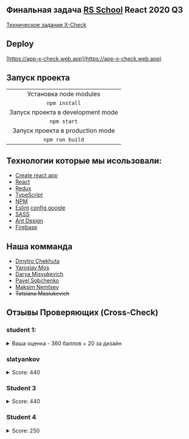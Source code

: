 ## Финальная задача [RS School](https://rs.school/) React 2020 Q3
[Техническое задание X-Check](https://github.com/rolling-scopes-school/tasks/blob/master/tasks/xcheck/xcheck.md)

## Deploy
[https://app-x-check.web.app](https://app-x-check.web.app)

## Запуск проекта

|                                                 |
|:-----------------------------------------------:|
|Установка node modules                           |
|`npm install`                                    |
|Запуск проекта в development mode                |
|`npm start`                                    |
|Запуск проекта в  production mode                |
|`npm run build`                                   |

## Технологии которые мы исользовали:

* [Create react app](https://github.com/facebook/create-react-app)
* [React](https://reactjs.org/)
* [Redux](https://redux-toolkit.js.org/)
* [TypeScript](https://www.typescriptlang.org/)
* [NPM](https://www.npmjs.com/)
* [Eslint](https://eslint.org/)  [config google](https://github.com/google/eslint-config-google)
* [SASS](https://sass-scss.ru/)
* [Ant Design](https://ant.design/)
* [Firebase](https://firebase.google.com/)

## Наша комманда
* [Dmytro Chekhuta](https://github.com/SkyWalker1996x)
* [Yaroslav Mos](https://github.com/YaroslavBIG)
* [Darya Misyukevich](https://github.com/missdasha)
* [Pavel Sobchenko](https://github.com/pavel-sobchenko)
* [Maksim Nemtsev](https://github.com/maksim-nemtsev)
* ~~Tatsiana Masiukevich~~

## Отзывы Проверяющих (Cross-Check)

### student 1:
<details>
<summary>Ваша оценка - 360 баллов  + 20 за дизайн</summary>

Отзыв по пунктам ТЗ: 

Не выполненные/не засчитанные пункты: 

1) Список оценок можно фильтровать по заданию, выполнившему студенту и проверяющему  

2) Импорт пунктов и категорий в формате RSS Checklis  

3) Импорт пунктов и категорий в markdown формате, в котором описано большинство задач RSS  

4) Дать возможность проверяющему добавить ещё один пункт со штрафными или поощрительными баллами. Способы реализации могут быть различными, например можно просто дать возможность указывать не только максимальный балл за требование, но и минимальный меньше ноля  

Отзыв: так и не смог открыть страницу check. Возможно это связано с открытием для проверки одного и того же запроса, не зависимо от выбора. 

5) Сделать поле комментария обязательным, если оценка не совпадает с самопроверкой  

Отзыв: так и не смог открыть страницу check. 

6) Возможность оставить обратную связь проверяющему - поблагодарить или пожаловаться

7) Возможность оспорить оценку по каждому пункту  

Отзыв: в reviews/edit видел поле "Dispute grade", но его заполнение ничего не изменило: в разделе Debates ничего не появилось, после повторного открытия ревью поле осталось пустым. 

8) Принять решение по оспариваемому пункту может не только проверяющий, но и пользователь со специальной ролью  

9) Написаны юнит-тесты, code coverage > 50%. Способ получения coverage report описан в README.  

10) По названиям юнит тестов понятно, что они тестируют. Тесты не просто вызывают код, но и делают осмысленные ассерты. до +30, если code coverage меньше 50%, максимальная оценка снижается пропорционально (при 25% максимум +15 баллов)  

Частично выполненные пункты: 

1) Список запросов на проверку можно сортировать и фильтровать по заданию и выполнившему студенту.  

Отзыв: нет сортировки, только фильтрация 

2) Форма проверки и самопроверки задания  

Отзыв: selfCheck: при попытке выставить оценку выбранный пункт дублируется снизу. Данное событие происходит как при выборе radio-button так и на каждый ввод с клавиатуры. Не открывается страница Check - вылетает ошибка "Cannot read property 'maxScore' of undefined" 

3) Автор задания может остановить сбор запросов на проверку в рамках кросс-чек сессии и случайным образом распределить проверяющих  

Отзыв: в разделе Sessions/Task при выборе статуса Completed, ничего не изменилось. Возможность выбирать данную сессию при создании запроса осталась и сохраняется. 

4) Автор задания может завершить кросс-чек сессию, после чего студент может посмотреть свою итоговую оценку  

Отзыв: в разделе Sessions/Task при выборе статуса Completed, ничего не изменилось. Возможность выбирать данную сессию при создании запроса осталась и сохраняется. 

5) Каждое действие, меняющее данные, доступно только при наличии у пользователя соответствующей роли. Набор ролей можно взять из примера или придумать свои. Ограничения должны быть описаны в README. Если выбор роли недоступен при логине или регистрации, тогда в исходной базе (db.json) должны быть тестовые пользователи с каждой из ролей, а их логины и пароли должны быть в README.  

Отзыв: выбор роли частично проработан 

Выполненные пункты: 

1) Упрощённая страница/окно авторизации  

2) Страница со списком задач (tasks)  

3) Форма (на отдельной странице или в окне) создания и редактирования задачи  

4) Страница со списком запросов на проверку (review requests)  

5) Форма создания запроса на проверку  

6) Страница со списком оценок работ (reviews)  

Отзыв: после авторизации открывается пустая страница. Открылась только после "прощелкивания" по другим пунктам меню. Бал не снижал.  

7) Список оценок можно сортировать по всем полям/колонкам, где сортировка применима  

8) Страница или окно с деталями оценки одного проверяющего  

9) Главная страница со ссылками на остальные доступные страницы ИЛИ всегда видимое меню для навигации  

10) Пометить пункт как штраф ИЛИ возможность указать минимальный балл меньше 0
</details>

### slatyankov
<details>
<summary> Score: 440 </summary>
С результатами самооценки согласен
</details>

### Student 3
<details>
<summary> Score: 440 </summary>

Выполненные пункты:

Упрощённая страница/окно авторизации

Страница со списком задач (tasks)

Форма (на отдельной странице или в окне) создания и редактирования задачи

Страница со списком запросов на проверку (review requests)

Список запросов на проверку можно сортировать и фильтровать по заданию и выполнившему студенту.

Форма создания запроса на проверку

Форма проверки и самопроверки задания

Страница со списком оценок работ (reviews)

Список оценок можно сортировать по всем полям/колонкам, где сортировка применима

Список оценок можно фильтровать по заданию, выполнившему студенту и проверяющему

Страница или окно с деталями оценки одного проверяющего

Главная страница со ссылками на остальные доступные страницы ИЛИ всегда видимое меню для навигации

Пометить пункт как штраф ИЛИ возможность указать минимальный балл меньше 0

Пометить пункт как проверяемый только ментором (скрывать при кросс-чеке), или более сложная система ролей при проверке

Объединение требований в категории (basic scope, advanced, etc)

Импорт пунктов и категорий в формате RSS Checklis

Экспорт и импорт задания в собственном JSON формате. Побочный эффект - задание легко скопировать, оставив оригинальное без изменений

Кнопки для быстрой оценки (не выполнено - 0 баллов, выполнено частично - 50%, выполнено полностью - 100%), но остаётся возможность указать любое промежуточное значение

Сделать поле комментария обязательным, если оценка не совпадает с самопроверкой

Промежуточное состояние проверки (и самопроверки тоже) можно сохранить, не публикуя её

Возможность оставить обратную связь проверяющему - поблагодарить или пожаловаться

Возможность оспорить оценку по каждому пункту

Страница со списком кросс-чек сессий. Автор заданий (или другая роль на ваше усмотрение) может создавать и редактировать сессии

Студенты могут создавать запросы на проверку в рамках конкретной кросс-чек сессии

Автор задания может завершить кросс-чек сессию, после чего студент может посмотреть свою итоговую оценку

Полноценная авторизация через GitHub OAuth. Для удобства проверки выбор ролей лучше оставить при логине

В исходной базе (db.json) воспроизведено задание xcheck и создан запрос на его оценку

Дополнительные полезные возможности, не описанные в требованиях к заданию. Для оценки должны обязательно быть описаны в README

Отзыв: в процессе проверки и самопроверки отображается кол-во проверенных пунктов и сумма баллов.

README файл в репозитории с описанием используемых технологий, инструкцией для начала разработки и для деплоя продакшн версии.

Использован eslint preset (не обязательно airbnb) и нет предупреждений и ошибок

В репозитории есть "следы" активной командной работы - комментарии в пулл реквестах

Частично выполненные пункты:

Каждое действие, меняющее данные, доступно только при наличии у пользователя соответствующей роли. Набор ролей можно взять из примера или придумать свои. Ограничения должны быть описаны в README. Если выбор роли недоступен при логине или регистрации, тогда в исходной базе (db.json) должны быть тестовые пользователи с каждой из ролей, а их логины и пароли должны быть в README.

Отзыв: Роли доступны для раздела Tasks,

Student - только просмотр таблицы;

Mentor - добавление и редактирование тасков;

Administrtor - добавление и редактирование и удаление тасков;

В исходной базе (db.json) есть примеры сущностей каждого типа

Отзыв: Исходная база - firebase

</details>

### Student 4
<details>
<summary> Score: 250 </summary>

Где ссылка на pull request? не понятно как создать запрос на проверку
</details>
